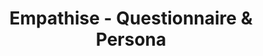 ---
_db_id: 857
content_type: project
flavours:
- none
prerequisites:
  hard:
  - design-thinking/empathise
  soft:
  - design-thinking/additional-reading-and-resources
  - design-thinking/terminology
ready: true
submission_type: link
tags:
- design-thinking
- design-thinking-sprint
- close_on_peer_reviews
title: Empathise - Questionnaire & Persona
---